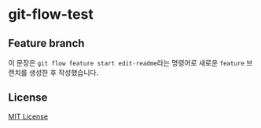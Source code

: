 # git-flow-test

## Feature branch

이 문장은 `git flow feature start edit-readme`라는 명령어로 새로운 `feature` 브랜치를 생성한 후 작성했습니다.

## License

[MIT License](https://github.com/paikwiki/git-flow-test/blob/master/LICENSE)
